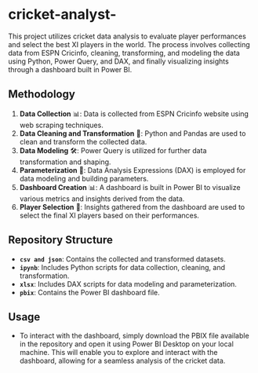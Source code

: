 # cricket-analyst-
This project utilizes cricket data analysis to evaluate player performances and select the best XI players in the world. The process involves collecting data from ESPN Cricinfo, cleaning, transforming, and modeling the data using Python, Power Query, and DAX, and finally visualizing insights through a dashboard built in Power BI.

## Methodology
1. **Data Collection** 📊: Data is collected from ESPN Cricinfo website using web scraping techniques.
2. **Data Cleaning and Transformation** 🧹: Python and Pandas are used to clean and transform the collected data.
3. **Data Modeling** 🛠️: Power Query is utilized for further data transformation and shaping.
4. **Parameterization** 📝: Data Analysis Expressions (DAX) is employed for data modeling and building parameters.
5. **Dashboard Creation** 📊: A dashboard is built in Power BI to visualize various metrics and insights derived from the data.
6. **Player Selection** 🏏: Insights gathered from the dashboard are used to select the final XI players based on their performances.

## Repository Structure
- **`csv and json`**: Contains the collected and transformed datasets.
- **`ipynb`**: Includes Python scripts for data collection, cleaning, and transformation.
- **`xlsx`**: Includes DAX scripts for data modeling and parameterization.
- **`pbix`**: Contains the Power BI dashboard file.

## Usage
- To interact with the dashboard, simply download the PBIX file available in the repository and open it using Power BI Desktop on your local machine. This will enable you to explore and interact with the dashboard, allowing for a seamless analysis of the cricket data.
